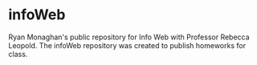 # infoWeb
Ryan Monaghan's public repository for Info Web with Professor Rebecca Leopold.
The infoWeb repository was created to publish homeworks for class. 
